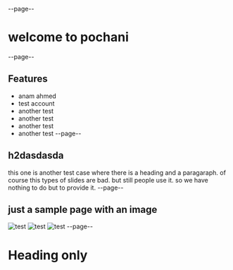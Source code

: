 --page--
# welcome to pochani
--page--
## Features
* anam ahmed
* test account
* another test
* another test
* another test
* another test
--page--
## h2dasdasda
this one is another test case where there is a heading and a paragaraph. of course this types of slides are bad. but still people use it. so we have nothing to do but to provide it.
--page--
## just a sample page with an image

![test](http://fadmanagersrl.com/wp-content/uploads/2015/07/flexbox.jpg)
![test](http://fadmanagersrl.com/wp-content/uploads/2015/07/flexbox.jpg)
![test](http://fadmanagersrl.com/wp-content/uploads/2015/07/flexbox.jpg)
--page--

Heading only
====